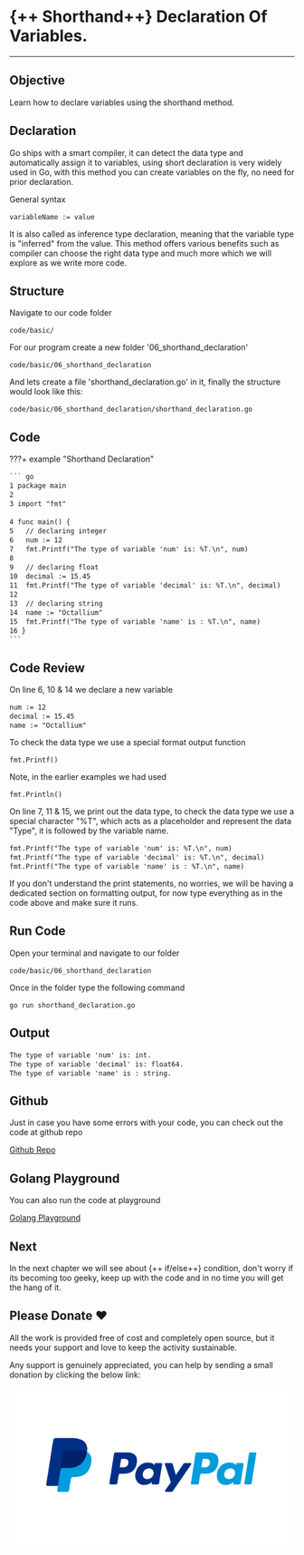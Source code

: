 # {++ Shorthand++} Declaration Of Variables.

<hr>

## Objective

Learn how to declare variables using the shorthand method.

## Declaration

Go ships with a smart compiler, it can detect the data type and automatically assign it to variables, using short declaration is very widely used in Go, with this method you can create variables on the fly, no need for prior declaration.

General syntax

    variableName := value

It is also called as inference type declaration, meaning that the variable type is "inferred" from the value. This method offers various benefits such as compiler can choose the right data type and much more which we will explore as we write more code.

## Structure

Navigate to our code folder

    code/basic/

For our program create a new folder '06_shorthand_declaration'

    code/basic/06_shorthand_declaration

And lets create a file 'shorthand_declaration.go' in it, finally the structure would look like this:

    code/basic/06_shorthand_declaration/shorthand_declaration.go

## Code

???+ example "Shorthand Declaration"

    ``` go
    1 package main
    2
    3 import "fmt"

    4 func main() {
    5   // declaring integer
    6   num := 12
    7   fmt.Printf("The type of variable 'num' is: %T.\n", num)
    8
    9   // declaring float
    10  decimal := 15.45
    11  fmt.Printf("The type of variable 'decimal' is: %T.\n", decimal)
    12
    13  // declaring string
    14  name := "Octallium"
    15  fmt.Printf("The type of variable 'name' is : %T.\n", name)
    16 }
    ```

## Code Review

On line 6, 10 & 14 we declare a new variable

    num := 12
    decimal := 15.45
    name := "Octallium"

To check the data type we use a special format output function

    fmt.Printf()

Note, in the earlier examples we had used

    fmt.Println()

On line 7, 11 & 15, we print out the data type, to check the data type we use a special character "%T", which acts as a placeholder and represent the data "Type", it is followed by the variable name.

    fmt.Printf("The type of variable 'num' is: %T.\n", num)
    fmt.Printf("The type of variable 'decimal' is: %T.\n", decimal)
    fmt.Printf("The type of variable 'name' is : %T.\n", name)

If you don't understand the print statements, no worries, we will be having a dedicated section on formatting output, for now type everything as in the code above and make sure it runs.

## Run Code

Open your terminal and navigate to our folder

    code/basic/06_shorthand_declaration

Once in the folder type the following command

    go run shorthand_declaration.go

## Output

    The type of variable 'num' is: int.
    The type of variable 'decimal' is: float64.
    The type of variable 'name' is : string.

## Github

Just in case you have some errors with your code, you can check out the code at github repo

[Github Repo](https://github.com/octallium/golang-handbook/tree/master/code)

## Golang Playground

You can also run the code at playground

[Golang Playground](https://play.golang.org/p/9RLW4JSSwhq)

## Next

In the next chapter we will see about {++ if/else++} condition, don't worry if its becoming too geeky, keep up with the code and in no time you will get the hang of it.

## Please Donate ❤️

All the work is provided free of cost and completely open source, but it needs your support and love to keep the activity sustainable.

Any support is genuinely appreciated, you can help by sending a small donation by clicking the below link:

[![PayPal](../images/paypal-logo.png)](https://www.paypal.me/octallium)
